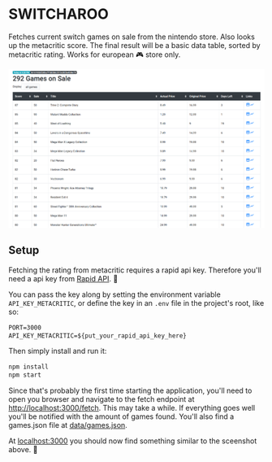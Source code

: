 # SWITCHAROO

Fetches current switch games on sale from the nintendo store. Also looks up the metacritic score. The final result
will be a basic data table, sorted by metacritic rating.
Works for european :video_game: store only.

![example](example.png "an example screenshot")

## Setup

Fetching the rating from metacritic requires a rapid api key. Therefore you'll need a api key from
[Rapid API](https://rapidapi.com/). :runner:

You can pass the key along by setting the environment variable `API_KEY_METACRITIC`, or define the key in an `.env`
file in the project's root, like so:
```
PORT=3000
API_KEY_METACRITIC=${put_your_rapid_api_key_here}
``` 

Then simply install and run it:

```bash
npm install
npm start
```

Since that's probably the first time starting the application, you'll need to open you browser and navigate to the fetch
endpoint at [http://localhost:3000/fetch](http://localhost:3000/fetch). This may take a while. If everything goes well
you'll be notified with the amount of games found. You'll also find a games.json file at [data/games.json](data/games.json).

At [localhost:3000](http://localhost:3000) you should now find something similar to the sceenshot above. :see_no_evil:
